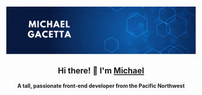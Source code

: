<!-- ![](https://github.com/gacetta/gacetta/assets/78240758/3bbbd934-6867-41bc-80e5-0807df1efd17) -->
![](https://raw.githubusercontent.com/gacetta/gacetta/main/banners/banner.png)

<h2 align="center"> Hi there! 👋 I'm <a href="https://www.linkedin.com/in/gacetta/">Michael</a></h2>
<h4 align="center"> A tall, passionate front-end developer from the Pacific Northwest </h4>

<!-- ## 💻 I'm currently working on

## 🌱 I'm currently learning

## 💼 Technical skills

## 🤝 Lets Connect! -->

<!--
**gacetta/gacetta** is a ✨ _special_ ✨ repository because its `README.md` (this file) appears on your GitHub profile.

Here are some ideas to get you started:

- 🔭 I’m currently working on ...
- 🌱 I’m currently learning ...
- 👯 I’m looking to collaborate on ...
- 🤔 I’m looking for help with ...
- 💬 Ask me about ...
- 📫 How to reach me: ...
- 😄 Pronouns: ...
- ⚡ Fun fact: ...
-->
